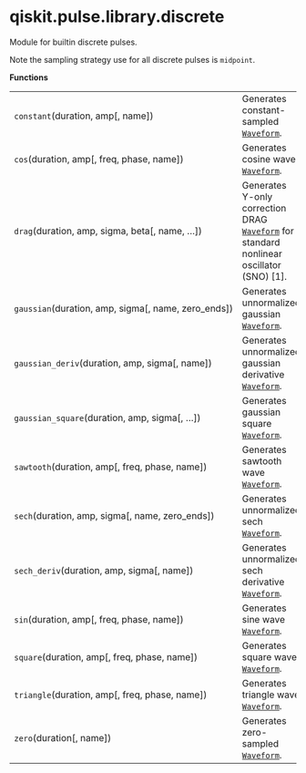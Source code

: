 <span id="qiskit-pulse-library-discrete" />

# qiskit.pulse.library.discrete

Module for builtin discrete pulses.

Note the sampling strategy use for all discrete pulses is `midpoint`.

**Functions**

|                                                       |                                                                                                                                                            |
| ----------------------------------------------------- | ---------------------------------------------------------------------------------------------------------------------------------------------------------- |
| `constant`(duration, amp\[, name])                    | Generates constant-sampled [`Waveform`](qiskit.pulse.library.Waveform "qiskit.pulse.library.Waveform").                                                    |
| `cos`(duration, amp\[, freq, phase, name])            | Generates cosine wave [`Waveform`](qiskit.pulse.library.Waveform "qiskit.pulse.library.Waveform").                                                         |
| `drag`(duration, amp, sigma, beta\[, name, …])        | Generates Y-only correction DRAG [`Waveform`](qiskit.pulse.library.Waveform "qiskit.pulse.library.Waveform") for standard nonlinear oscillator (SNO) \[1]. |
| `gaussian`(duration, amp, sigma\[, name, zero\_ends]) | Generates unnormalized gaussian [`Waveform`](qiskit.pulse.library.Waveform "qiskit.pulse.library.Waveform").                                               |
| `gaussian_deriv`(duration, amp, sigma\[, name])       | Generates unnormalized gaussian derivative [`Waveform`](qiskit.pulse.library.Waveform "qiskit.pulse.library.Waveform").                                    |
| `gaussian_square`(duration, amp, sigma\[, …])         | Generates gaussian square [`Waveform`](qiskit.pulse.library.Waveform "qiskit.pulse.library.Waveform").                                                     |
| `sawtooth`(duration, amp\[, freq, phase, name])       | Generates sawtooth wave [`Waveform`](qiskit.pulse.library.Waveform "qiskit.pulse.library.Waveform").                                                       |
| `sech`(duration, amp, sigma\[, name, zero\_ends])     | Generates unnormalized sech [`Waveform`](qiskit.pulse.library.Waveform "qiskit.pulse.library.Waveform").                                                   |
| `sech_deriv`(duration, amp, sigma\[, name])           | Generates unnormalized sech derivative [`Waveform`](qiskit.pulse.library.Waveform "qiskit.pulse.library.Waveform").                                        |
| `sin`(duration, amp\[, freq, phase, name])            | Generates sine wave [`Waveform`](qiskit.pulse.library.Waveform "qiskit.pulse.library.Waveform").                                                           |
| `square`(duration, amp\[, freq, phase, name])         | Generates square wave [`Waveform`](qiskit.pulse.library.Waveform "qiskit.pulse.library.Waveform").                                                         |
| `triangle`(duration, amp\[, freq, phase, name])       | Generates triangle wave [`Waveform`](qiskit.pulse.library.Waveform "qiskit.pulse.library.Waveform").                                                       |
| `zero`(duration\[, name])                             | Generates zero-sampled [`Waveform`](qiskit.pulse.library.Waveform "qiskit.pulse.library.Waveform").                                                        |
